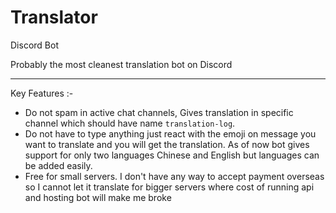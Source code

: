 # Translator
Discord Bot

Probably the most cleanest translation bot on Discord

---

Key Features :-

- Do not spam in active chat channels, Gives translation in specific channel which should have name `translation-log`.
- Do not have to type anything just react with the emoji on message you want to translate and you will get the translation. As of now bot gives support for only two languages Chinese and English but languages can be added easily.
- Free for small servers. I don't have any way to accept payment overseas so I cannot let it translate for bigger servers where cost of running api and hosting bot will make me broke
